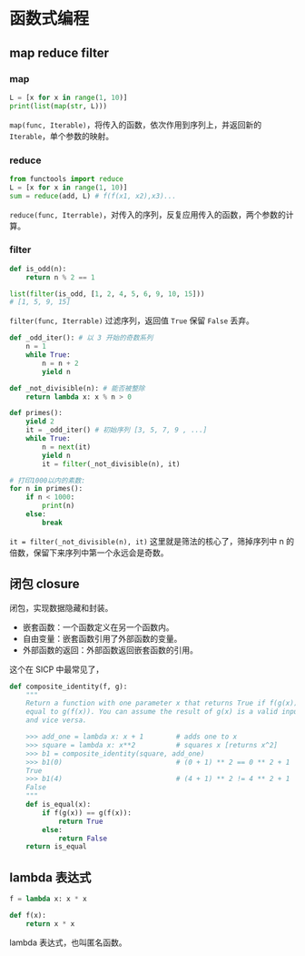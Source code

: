 # 函数式编程


## map reduce filter

### map

```py
L = [x for x in range(1, 10)]
print(list(map(str, L)))
```

`map(func, Iterable)`，将传入的函数，依次作用到序列上，并返回新的 `Iterable`，单个参数的映射。


### reduce

```py
from functools import reduce
L = [x for x in range(1, 10)]
sum = reduce(add, L) # f(f(x1, x2),x3)...
```

`reduce(func, Iterrable)`，对传入的序列，反复应用传入的函数，两个参数的计算。

### filter

```py
def is_odd(n):
    return n % 2 == 1

list(filter(is_odd, [1, 2, 4, 5, 6, 9, 10, 15]))
# [1, 5, 9, 15]
```

`filter(func, Iterrable)` 过滤序列，返回值 `True` 保留 `False` 丢弃。

```py
def _odd_iter(): # 以 3 开始的奇数系列
    n = 1
    while True:
        n = n + 2
        yield n

def _not_divisible(n): # 能否被整除
    return lambda x: x % n > 0

def primes():
    yield 2
    it = _odd_iter() # 初始序列 [3, 5, 7, 9 , ...]
    while True:
        n = next(it)
        yield n
        it = filter(_not_divisible(n), it)

# 打印1000以内的素数:
for n in primes():
    if n < 1000:
        print(n)
    else:
        break

```

`it = filter(_not_divisible(n), it)` 这里就是筛法的核心了，筛掉序列中 n 的倍数，保留下来序列中第一个永远会是奇数。



## 闭包 closure

闭包，实现数据隐藏和封装。

- 嵌套函数：一个函数定义在另一个函数内。
- 自由变量：嵌套函数引用了外部函数的变量。
- 外部函数的返回：外部函数返回嵌套函数的引用。

这个在 SICP 中最常见了，

```py
def composite_identity(f, g):
    """
    Return a function with one parameter x that returns True if f(g(x)) is
    equal to g(f(x)). You can assume the result of g(x) is a valid input for f
    and vice versa.

    >>> add_one = lambda x: x + 1        # adds one to x
    >>> square = lambda x: x**2          # squares x [returns x^2]
    >>> b1 = composite_identity(square, add_one)
    >>> b1(0)                            # (0 + 1) ** 2 == 0 ** 2 + 1
    True
    >>> b1(4)                            # (4 + 1) ** 2 != 4 ** 2 + 1
    False
    """
    def is_equal(x):
        if f(g(x)) == g(f(x)):
            return True
        else:
            return False
    return is_equal
```

## lambda 表达式

```py
f = lambda x: x * x

def f(x):
    return x * x
```

lambda 表达式，也叫匿名函数。

